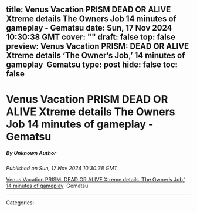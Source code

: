 title: Venus Vacation PRISM DEAD OR ALIVE Xtreme details The Owners Job 14 minutes of gameplay - Gematsu
date: Sun, 17 Nov 2024 10:30:38 GMT
cover: ""
draft: false
top: false
preview: Venus Vacation PRISM: DEAD OR ALIVE Xtreme details ‘The Owner’s Job,’ 14 minutes of gameplay&nbsp;&nbsp;Gematsu
type: post
hide: false
toc: false
---

# Venus Vacation PRISM DEAD OR ALIVE Xtreme details The Owners Job 14 minutes of gameplay - Gematsu
##### By Unknown Author
_Published on Sun, 17 Nov 2024 10:30:38 GMT_

[Venus Vacation PRISM: DEAD OR ALIVE Xtreme details ‘The Owner’s Job,’ 14 minutes of gameplay](https://news.google.com/rss/articles/CBMiuwFBVV95cUxNdHZ5cUc0M0N2N3hQTlJPaklNQ214WjNlMkpCRGlDRWtlMDdPeWdSY3AyRHhpRk5HWEpnbS1tVVFYQjZCWUpFeW1ocGRWQzJzcmVmaF92cW5mVzNYQzdhWUpuQndFWWdHdGF5LU5LcjZpS0x3NG5MOWo1UUxlSEQxdnl4Sjd5R1pseHVIWkZNUldiMURuclF6dC1NQlJDQVgxNjJNeXpGOTZwM0RGVU04SFZKUEFGNjJ4d2d3?oc=5)  Gematsu

---
Categories: 
